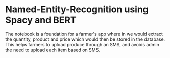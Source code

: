 # Named-Entity-Recognition using Spacy and BERT
The notebook is a foundation for a farmer's app where in we would extract the quantity, product and price which would then be stored in the database.
This helps farmers to upload produce through an SMS, and avoids admin the need to upload each item based on SMS.

